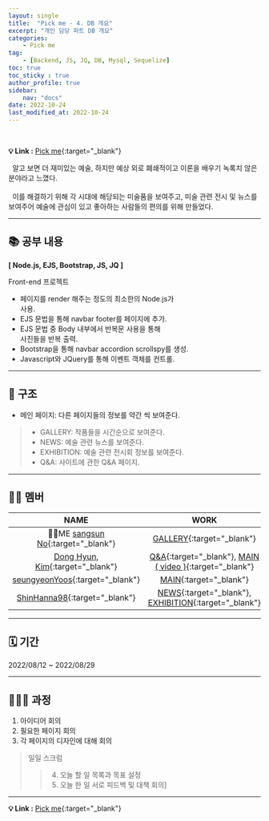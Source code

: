 ```yaml
---
layout: single
title:  "Pick me - 4. DB 개요"
excerpt: "개인 담당 파트 DB 개요"
categories: 
    - Pick me
tag: 
    - [Backend, JS, JQ, DB, Mysql, Sequelize]
toc: true
toc_sticky : true
author_profile: true
sidebar:
    nav: "docs"
date: 2022-10-24
last_modified_at: 2022-10-24
---
```


<br/>

**💡 Link :** [Pick me](http://118.67.130.161:8000/ "Pick me"){:target="_blank"}  

&nbsp; 알고 보면 더 재미있는 예술, 하지만 예상 외로 폐쇄적이고 이론을 배우기 녹록치 않은 분야라고 느꼈다.  
<br/>
&nbsp; 이를 해결하기 위해 각 시대에 해당되는 미술품을 보여주고, 미술 관련 전시 및 뉴스를 보여주어 예술에 관심이 있고 좋아하는 사람들의 편의를 위해 만들었다.

---
## 📚 공부 내용
**[ Node.js, EJS, Bootstrap, JS, JQ ]**  

Front-end 프로젝트
- 페이지를 render 해주는 정도의 최소한의 Node.js가 <br/> 사용.
- EJS 문법을 통해 navbar footer를 페이지에 추가.
- EJS 문법 중 Body 내부에서 반복문 사용을 통해 <br/> 사진들을 반복 출력.
- Bootstrap을 통해 navbar accordion scrollspy를 생성.
- Javascript와  JQuery를 통해 이벤트 객체를 컨트롤.

---
## 🛟 구조
- 메인 페이지:  다른 페이지들의 정보를 약간 씩 보여준다.
> - GALLERY: 작품들을 시간순으로 보여준다.
> - NEWS: 예술 관련 뉴스를 보여준다.
> - EXHIBITION: 예술 관련 전시회 정보를 보여준다.
> - Q&A: 사이트에 관한 Q&A 페이지.  

---
## 🏴‍☠️ 멤버

|NAME|WORK|DESCRIPTION|
|:---:|:---:|:---:|
|🙋‍♂️ME [sangsun No](https://github.com/sangsunNo "sangsun No"){:target="_blank"}|[GALLERY](http://118.67.142.110:8000/show_data "GALLERY"){:target="_blank"}|[Description](https://sangsunno.github.io/categories/artbox "Description"){:target="_blank"}|
|[Dong Hyun, Kim](https://github.com/GarlicScent "Dong Hyun, Kim"){:target="_blank"}|[Q&A](http://118.67.142.110:8000/inquery "Q&A"){:target="_blank"}, [MAIN ( video )](http://118.67.142.110:8000/ "MAIN ( video )"){:target="_blank"}||
|[seungyeonYoos](https://github.com/seungyeonYoos "seungyeonYoos"){:target="_blank"}|[MAIN](http://118.67.142.110:8000/ "MAIN "){:target="_blank"}||
|[ShinHanna98](https://github.com/ShinHanna98 "ShinHanna98"){:target="_blank"}|[NEWS](http://118.67.142.110:8000/news_page "NEWS"){:target="_blank"}, [EXHIBITION](http://118.67.142.110:8000/exhibition "EXHIBITION"){:target="_blank"}||

---
## 🗓 기간
2022/08/12 ~ 2022/08/29

---
## 🏃🏻‍♂️ 과정
1. 아이디어 회의
2. 필요한 페이지 회의
3. 각 페이지의 디자인에 대해 회의
>일일 스크럼
>>4. 오늘 할 일 목록과 목표 설정
>>5. 오늘 한 일 서로 피드백 및 대책 회의]

---

**💡 Link :** [Pick me](http://118.67.130.161:8000/ "Pick me"){:target="_blank"}  